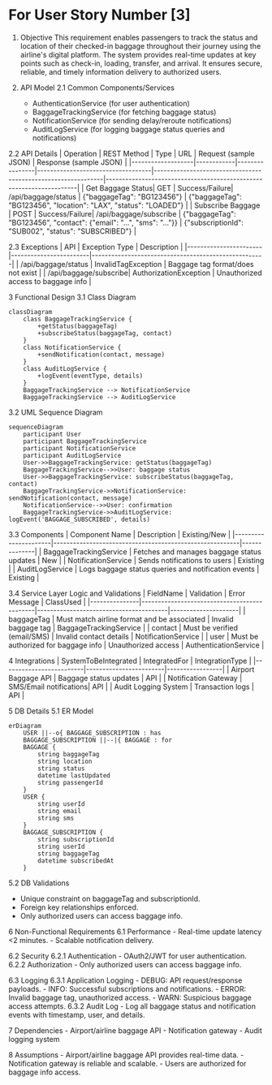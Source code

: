 # For User Story Number [3]

1. Objective
This requirement enables passengers to track the status and location of their checked-in baggage throughout their journey using the airline's digital platform. The system provides real-time updates at key points such as check-in, loading, transfer, and arrival. It ensures secure, reliable, and timely information delivery to authorized users.

2. API Model
  2.1 Common Components/Services
    - AuthenticationService (for user authentication)
    - BaggageTrackingService (for fetching baggage status)
    - NotificationService (for sending delay/reroute notifications)
    - AuditLogService (for logging baggage status queries and notifications)

  2.2 API Details
| Operation         | REST Method | Type           | URL                              | Request (sample JSON)                                        | Response (sample JSON)                                              |
|-------------------|------------|----------------|-----------------------------------|--------------------------------------------------------------|---------------------------------------------------------------------|
| Get Baggage Status| GET        | Success/Failure| /api/baggage/status              | {"baggageTag": "BG123456"}                                  | {"baggageTag": "BG123456", "location": "LAX", "status": "LOADED"}      |
| Subscribe Baggage | POST       | Success/Failure| /api/baggage/subscribe           | {"baggageTag": "BG123456", "contact": {"email": "...", "sms": "..."}} | {"subscriptionId": "SUB002", "status": "SUBSCRIBED"}                  |

  2.3 Exceptions
| API                   | Exception Type          | Description                                         |
|-----------------------|------------------------|-----------------------------------------------------|
| /api/baggage/status   | InvalidTagException    | Baggage tag format/does not exist                   |
| /api/baggage/subscribe| AuthorizationException | Unauthorized access to baggage info                 |

3 Functional Design
  3.1 Class Diagram
```mermaid
classDiagram
    class BaggageTrackingService {
        +getStatus(baggageTag)
        +subscribeStatus(baggageTag, contact)
    }
    class NotificationService {
        +sendNotification(contact, message)
    }
    class AuditLogService {
        +logEvent(eventType, details)
    }
    BaggageTrackingService --> NotificationService
    BaggageTrackingService --> AuditLogService
```

  3.2 UML Sequence Diagram
```mermaid
sequenceDiagram
    participant User
    participant BaggageTrackingService
    participant NotificationService
    participant AuditLogService
    User->>BaggageTrackingService: getStatus(baggageTag)
    BaggageTrackingService-->>User: baggage status
    User->>BaggageTrackingService: subscribeStatus(baggageTag, contact)
    BaggageTrackingService->>NotificationService: sendNotification(contact, message)
    NotificationService-->>User: confirmation
    BaggageTrackingService->>AuditLogService: logEvent('BAGGAGE_SUBSCRIBED', details)
```

  3.3 Components
| Component Name        | Description                                             | Existing/New |
|----------------------|---------------------------------------------------------|--------------|
| BaggageTrackingService | Fetches and manages baggage status updates             | New          |
| NotificationService  | Sends notifications to users                             | Existing     |
| AuditLogService      | Logs baggage status queries and notification events      | Existing     |

  3.4 Service Layer Logic and Validations
| FieldName      | Validation                                  | Error Message                          | ClassUsed           |
|---------------|---------------------------------------------|----------------------------------------|---------------------|
| baggageTag    | Must match airline format and be associated  | Invalid baggage tag                    | BaggageTrackingService |
| contact       | Must be verified (email/SMS)                 | Invalid contact details                 | NotificationService |
| user          | Must be authorized for baggage info          | Unauthorized access                    | AuthenticationService |

4 Integrations
| SystemToBeIntegrated     | IntegratedFor          | IntegrationType |
|-------------------------|------------------------|-----------------|
| Airport Baggage API     | Baggage status updates | API             |
| Notification Gateway    | SMS/Email notifications| API             |
| Audit Logging System    | Transaction logs       | API             |

5 DB Details
  5.1 ER Model
```mermaid
erDiagram
    USER ||--o{ BAGGAGE_SUBSCRIPTION : has
    BAGGAGE_SUBSCRIPTION ||--|{ BAGGAGE : for
    BAGGAGE {
        string baggageTag
        string location
        string status
        datetime lastUpdated
        string passengerId
    }
    USER {
        string userId
        string email
        string sms
    }
    BAGGAGE_SUBSCRIPTION {
        string subscriptionId
        string userId
        string baggageTag
        datetime subscribedAt
    }
```

  5.2 DB Validations
- Unique constraint on baggageTag and subscriptionId.
- Foreign key relationships enforced.
- Only authorized users can access baggage info.

6 Non-Functional Requirements
  6.1 Performance
    - Real-time update latency <2 minutes.
    - Scalable notification delivery.

  6.2 Security
    6.2.1 Authentication
      - OAuth2/JWT for user authentication.
    6.2.2 Authorization
      - Only authorized users can access baggage info.

  6.3 Logging
    6.3.1 Application Logging
      - DEBUG: API request/response payloads.
      - INFO: Successful subscriptions and notifications.
      - ERROR: Invalid baggage tag, unauthorized access.
      - WARN: Suspicious baggage access attempts.
    6.3.2 Audit Log
      - Log all baggage status and notification events with timestamp, user, and details.

7 Dependencies
    - Airport/airline baggage API
    - Notification gateway
    - Audit logging system

8 Assumptions
    - Airport/airline baggage API provides real-time data.
    - Notification gateway is reliable and scalable.
    - Users are authorized for baggage info access.
